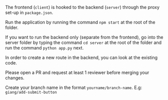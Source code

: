 The frontend (`client`) is hooked to the backend (`server`) through the proxy set-up in `package.json`.

Run the application by running the command `npm start` at the root of the folder.

If you want to run the backend only (separate from the frontend), go into the server folder by typing the command `cd server` at the root of the folder and run the command `python app.py` next.

In order to create a new route in the backend, you can look at the existing code.

Please open a PR and request at least 1 reviewer before merging your changes.

Create your branch name in the format `yourname/branch-name`. E.g: `giang/add-submit-button`